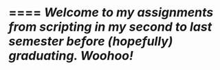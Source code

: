 ==== 
*Welcome to my assignments from scripting in my second to last semester before (hopefully) graduating. Woohoo!*
====
